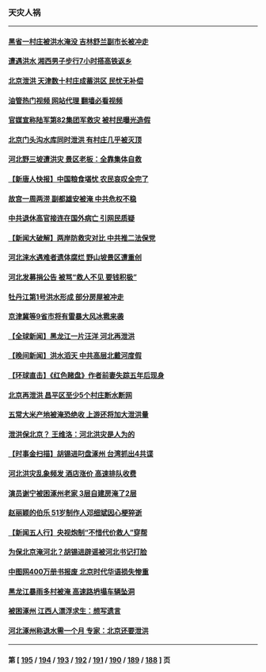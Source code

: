 ### 天灾人祸
---
#### [黑省一村庄被洪水淹没 吉林舒兰副市长被冲走](../../pages/ncid280/n14048429.md?08051645) 
#### [遭遇洪水 湘西男子步行7小时搭高铁返乡](../../pages/ncid280/n14048489.md?08051645) 
#### [北京泄洪 天津数十村庄成蓄洪区 民忧无补偿](../../pages/ncid280/n14048426.md?08051645) 
#### [油管热门视频 网站代理 翻墙必看视频](http://138.2.39.72:81/youtube.html?epic-marker?08051645)
#### [官媒宣称陆军第82集团军救灾 被村民曝光造假](../../pages/ncid280/n14048292.md?08051645) 
#### [北京门头沟水库同时泄洪 有村庄几乎被灭顶](../../pages/ncid280/n14048149.md?08051645) 
#### [河北野三坡遭洪灾 景区老板：全靠集体自救](../../pages/ncid280/n14048144.md?08051645) 
#### [【新唐人快报】中国粮食堪忧 农民哀叹全完了](../../pages/ncid280/n14048278.md?08051645) 
#### [故宫一周两涝 副都雄安被淹 中共危权不稳](../../pages/ncid280/n14048195.md?08051645) 
#### [中共退休高官接连在国外病亡 引网民质疑](../../pages/ncid280/n14048147.md?08051645) 
#### [【新闻大破解】两岸防救灾对比 中共推二法保党](../../pages/ncid280/n14048141.md?08051645) 
#### [河北涞水遇难者遗体腐烂 野山坡景区遭重创](../../pages/ncid280/n14048004.md?08051645) 
#### [河北发募捐公告 被骂“救人不见 要钱积极”](../../pages/ncid280/n14047895.md?08051645) 
#### [牡丹江第1号洪水形成 部分房屋被冲走](../../pages/ncid280/n14047976.md?08051645) 
#### [京津冀等9省市将有雷暴大风冰雹来袭](../../pages/ncid280/n14047929.md?08051645) 
#### [【全球新闻】黑龙江一片汪洋 河北再泄洪](../../pages/ncid280/n14047941.md?08051645) 
#### [【晚间新闻】洪水滔天 中共高层北戴河度假](../../pages/ncid280/n14047940.md?08051645) 
#### [【环球直击】《红色赌盘》作者前妻失踪五年后现身](../../pages/ncid280/n14047578.md?08051645) 
#### [北京再泄洪 昌平区至少5个村庄断水断网](../../pages/ncid280/n14047746.md?08051645) 
#### [五常大米产地被淹恐绝收 上游还将加大泄洪量](../../pages/ncid280/n14047739.md?08051645) 
#### [泄洪保北京？ 王维洛：河北洪灾是人为的](../../pages/ncid280/n14047470.md?08051645) 
#### [【时事金扫描】胡锡进叼盘涿州 台湾抓出4共谍](../../pages/ncid280/n14047748.md?08051645) 
#### [河北洪灾乱象频发 酒店涨价 高速排队收费](../../pages/ncid280/n14047742.md?08051645) 
#### [演员谢宁被困涿州老家 3层自建房淹了2层](../../pages/ncid280/n14047541.md?08051645) 
#### [赵丽颖的伯乐 51岁制作人邓细斌因心梗猝逝](../../pages/ncid280/n14047627.md?08051645) 
#### [【新闻五人行】央视炮制“不惜代价救人”穿帮](../../pages/ncid280/n14047496.md?08051645) 
#### [为保北京淹河北？胡锡进辟谣被河北书记打脸](../../pages/ncid280/n14047466.md?08051645) 
#### [中图网400万册书报废 北京时代华语损失惨重](../../pages/ncid280/n14047308.md?08051645) 
#### [黑龙江暴雨多村被淹 高速路坍塌车辆坠洞](../../pages/ncid280/n14047287.md?08051645) 
#### [被困涿州 江西人漂浮求生：想写遗言](../../pages/ncid280/n14047292.md?08051645) 
#### [河北涿州称退水需一个月 专家：北京还要泄洪](../../pages/ncid280/n14047266.md?08051645) 

---
#### 第 [ [195](./195.md?08051645) / [194](./194.md?08051645) / [193](./193.md?08051645) / [192](./192.md?08051645) / [191](./191.md?08051645) / [190](./190.md?08051645) / [189](./189.md?08051645) / [188](./188.md?08051645) ] 页
